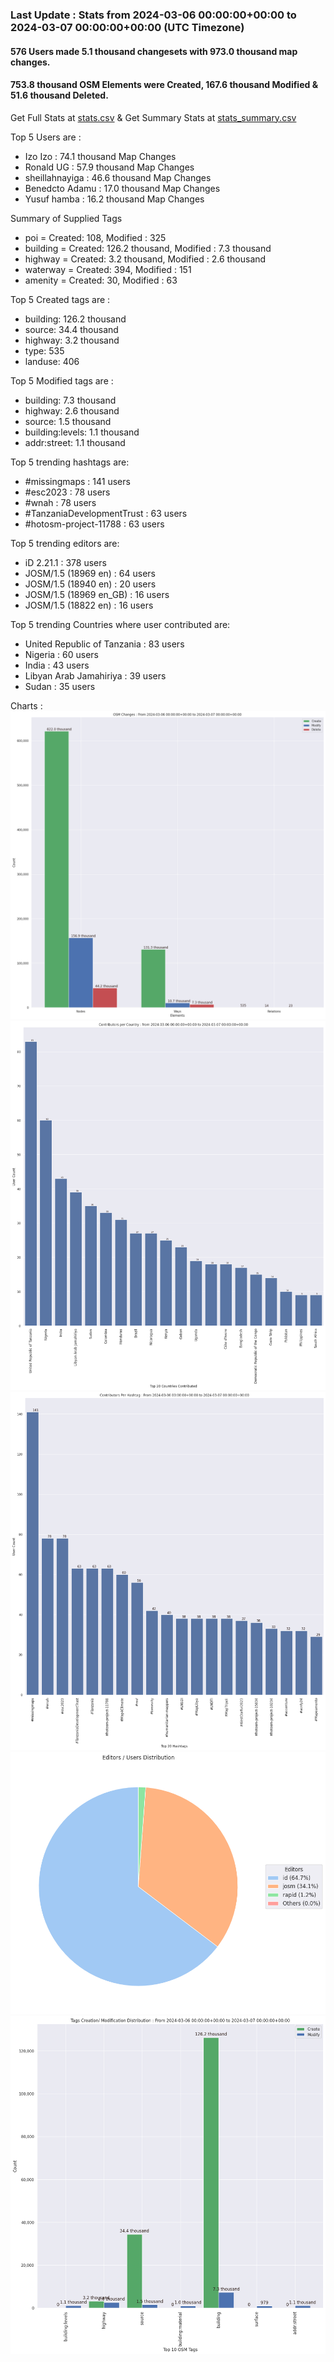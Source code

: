 ### Last Update : Stats from 2024-03-06 00:00:00+00:00 to 2024-03-07 00:00:00+00:00 (UTC Timezone)

#### 576 Users made 5.1 thousand changesets with 973.0 thousand map changes.
#### 753.8 thousand OSM Elements were Created, 167.6 thousand Modified & 51.6 thousand Deleted.
Get Full Stats at [stats.csv](/stats/hotosm/Daily/stats.csv)
 & Get Summary Stats at [stats_summary.csv](/stats/hotosm/Daily/stats_summary.csv)

Top 5 Users are : 
- Izo Izo : 74.1 thousand Map Changes
- Ronald UG : 57.9 thousand Map Changes
- sheillahnayiga : 46.6 thousand Map Changes
- Benedcto Adamu : 17.0 thousand Map Changes
- Yusuf hamba : 16.2 thousand Map Changes

Summary of Supplied Tags
- poi = Created: 108, Modified : 325
- building = Created: 126.2 thousand, Modified : 7.3 thousand
- highway = Created: 3.2 thousand, Modified : 2.6 thousand
- waterway = Created: 394, Modified : 151
- amenity = Created: 30, Modified : 63


Top 5 Created tags are :
- building: 126.2 thousand
- source: 34.4 thousand
- highway: 3.2 thousand
- type: 535
- landuse: 406


Top 5 Modified tags are :
- building: 7.3 thousand
- highway: 2.6 thousand
- source: 1.5 thousand
- building:levels: 1.1 thousand
- addr:street: 1.1 thousand


Top 5 trending hashtags are:
- #missingmaps : 141 users
- #esc2023 : 78 users
- #wnah : 78 users
- #TanzaniaDevelopmentTrust : 63 users
- #hotosm-project-11788 : 63 users


Top 5 trending editors are:
- iD 2.21.1 : 378 users
- JOSM/1.5 (18969 en) : 64 users
- JOSM/1.5 (18940 en) : 20 users
- JOSM/1.5 (18969 en_GB) : 16 users
- JOSM/1.5 (18822 en) : 16 users


Top 5 trending Countries where user contributed are:
- United Republic of Tanzania : 83 users
- Nigeria : 60 users
- India : 43 users
- Libyan Arab Jamahiriya : 39 users
- Sudan : 35 users


 Charts : 
![Alt text](./stats_osm_changes.png) 
![Alt text](./stats_users_per_country.png) 
![Alt text](./stats_users_per_hashtag.png) 
![Alt text](./stats_editors_pie_chart.png) 
![Alt text](./stats_tags.png) 
